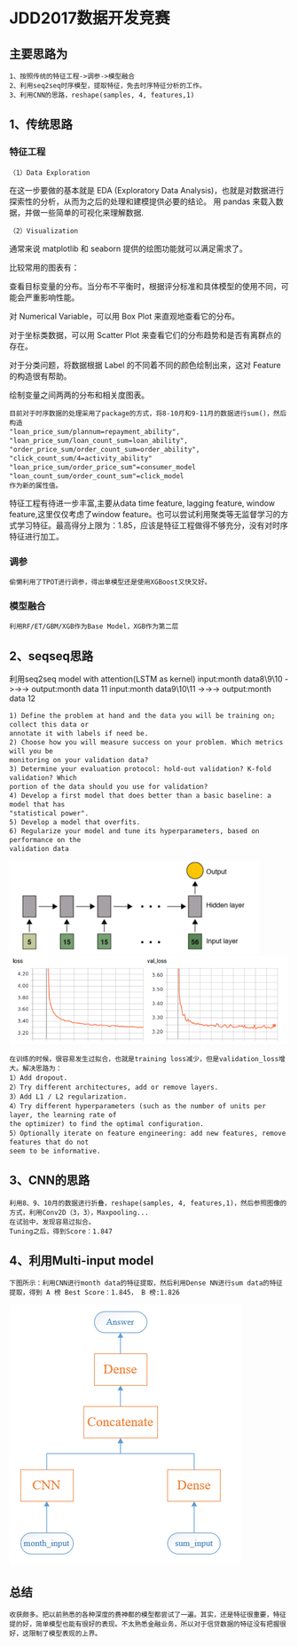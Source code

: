 # JDD2017数据开发竞赛

## 主要思路为

	1、按照传统的特征工程->调参->模型融合
	2、利用seq2seq时序模型，提取特征，免去时序特征分析的工作。
    3、利用CNN的思路，reshape(samples, 4, features,1)

## 1、传统思路
### 特征工程

	（1）Data Exploration

在这一步要做的基本就是 EDA (Exploratory Data Analysis)，也就是对数据进行探索性的分析，从而为之后的处理和建模提供必要的结论。
用 pandas 来载入数据，并做一些简单的可视化来理解数据.

	（2）Visualization
通常来说 matplotlib 和 seaborn 提供的绘图功能就可以满足需求了。

比较常用的图表有：

查看目标变量的分布。当分布不平衡时，根据评分标准和具体模型的使用不同，可能会严重影响性能。

对 Numerical Variable，可以用 Box Plot 来直观地查看它的分布。

对于坐标类数据，可以用 Scatter Plot 来查看它们的分布趋势和是否有离群点的存在。

对于分类问题，将数据根据 Label 的不同着不同的颜色绘制出来，这对 Feature 的构造很有帮助。

绘制变量之间两两的分布和相关度图表。

    目前对于时序数据的处理采用了package的方式，将8-10月和9-11月的数据进行sum()，然后构造
    "loan_price_sum/plannum=repayment_ability",
    "loan_price_sum/loan_count_sum=loan_ability",
    "order_price_sum/order_count_sum=order_ability",
    "click_count_sum/4=activity_ability"
    "loan_price_sum/order_price_sum"=consumer_model
    "loan_count_sum/order_count_sum"=click_model
    作为新的属性值。
   特征工程有待进一步丰富,主要从data time feature, lagging feature, window feature,这里仅仅考虑了window feature。也可以尝试利用聚类等无监督学习的方式学习特征。最高得分上限为：1.85，应该是特征工程做得不够充分，没有对时序特征进行加工。

### 调参

	偷懒利用了TPOT进行调参，得出单模型还是使用XGBoost又快又好。

### 模型融合
	利用RF/ET/GBM/XGB作为Base Model，XGB作为第二层

## 2、seqseq思路
利用seq2seq model with attention(LSTM as kernel)
input:month data8\9\10 ->->-> output:month data 11
input:month data9\10\11 ->->-> output:month data 12
    
    1) Define the problem at hand and the data you will be training on; collect this data or
	annotate it with labels if need be.
    2) Choose how you will measure success on your problem. Which metrics will you be
    monitoring on your validation data?
    3) Determine your evaluation protocol: hold-out validation? K-fold validation? Which
    portion of the data should you use for validation?
    4) Develop a first model that does better than a basic baseline: a model that has
    "statistical power".
    5) Develop a model that overfits.
    6) Regularize your model and tune its hyperparameters, based on performance on the
    validation data

   ![many to one](./LSTM.png "many to one")
   ![loss](./loss.png "loss")

    在训练的时候，很容易发生过拟合，也就是training loss减少，但是validation_loss增大。解决思路为：
    1）Add dropout.
    2）Try different architectures, add or remove layers.
    3）Add L1 / L2 regularization.
    4）Try different hyperparameters (such as the number of units per layer, the learning rate of
    the optimizer) to find the optimal configuration.
    5）Optionally iterate on feature engineering: add new features, remove features that do not
    seem to be informative.

## 3、CNN的思路
	利用8、9、10月的数据进行折叠，reshape(samples, 4, features,1)，然后参照图像的方式，利用Conv2D（3，3），Maxpooling...
    在试验中，发现容易过拟合。
    Tuning之后，得到Score：1.847

## 4、利用Multi-input model
	下图所示：利用CNN进行month data的特征提取，然后利用Dense NN进行sum data的特征提取，得到 A 榜 Best Score：1.845， B 榜:1.826
   ![multi](./multi.png "multi")

## 总结
	收获颇多。把以前熟悉的各种深度的费神都的模型都尝试了一遍。其实，还是特征很重要，特征提的好，简单模型也能有很好的表现。不太熟悉金融业务，所以对于信贷数据的特征没有把握很好，这限制了模型表现的上界。
